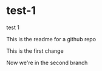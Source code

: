 # test-1
test 1

This is the readme for a github repo

This is the first change

Now we're in the second branch
